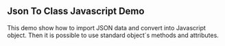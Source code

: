## Json To Class Javascript Demo
This demo show how to import JSON data and convert into Javascript object.
Then it is possible to use standard object´s methods and attributes. 
